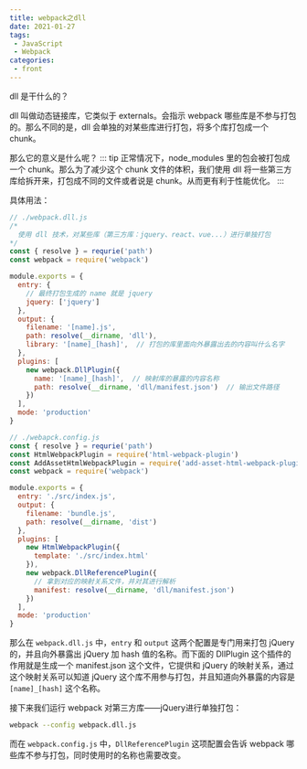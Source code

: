 ```yaml
---
title: webpack之dll
date: 2021-01-27
tags:
 - JavaScript
 - Webpack
categories:
 - front
---
```


dll 是干什么的？

dll 叫做动态链接库，它类似于 externals。会指示 webpack 哪些库是不参与打包的。那么不同的是，dll 会单独的对某些库进行打包，将多个库打包成一个 chunk。

那么它的意义是什么呢？
::: tip
正常情况下，node_modules 里的包会被打包成一个 chunk。那么为了减少这个 chunk 文件的体积，我们使用 dll 将一些第三方库给拆开来，打包成不同的文件或者说是 chunk。从而更有利于性能优化。
:::

具体用法：
```js
// ./webpack.dll.js
/*
  使用 dll 技术，对某些库（第三方库：jquery、react、vue...）进行单独打包
*/
const { resolve } = requrie('path')
const webpack = require('webpack')

module.exports = {
  entry: {
    // 最终打包生成的 name 就是 jquery
    jquery: ['jquery']
  },
  output: {
    filename: '[name].js',
    path: resolve(__dirname, 'dll'),
    library: '[name]_[hash]',  // 打包的库里面向外暴露出去的内容叫什么名字
  },
  plugins: [
    new webpack.DllPlugin({
      name: '[name]_[hash]',  // 映射库的暴露的内容名称
      path: resolve(__dirname, 'dll/manifest.json')  // 输出文件路径
    })
  ],
  mode: 'production'
}

// ./webapck.config.js
const { resolve } = requrie('path')
const HtmlWebpackPlugin = require('html-webpack-plugin')
const AddAssetHtmlWebpackPlugin = require('add-asset-html-webpack-plugin')
const webpack = require('webpack')

module.exports = {
  entry: './src/index.js',
  output: {
    filename: 'bundle.js',
    path: resolve(__dirname, 'dist')
  },
  plugins: [
    new HtmlWebpackPlugin({
      template: './src/index.html'
    }),
    new webpack.DllReferencePlugin({
      // 拿到对应的映射关系文件，并对其进行解析
      manifest: resolve(__dirname, 'dll/manifest.json')
    })
  ],
  mode: 'production'
}
```

那么在 `webpack.dll.js` 中，`entry` 和 `output` 这两个配置是专门用来打包 jQuery 的，并且向外暴露出 jQuery 加 hash 值的名称。而下面的 DllPlugin 这个插件的作用就是生成一个 manifest.json 这个文件，它提供和 jQuery 的映射关系，通过这个映射关系可以知道 jQuery 这个库不用参与打包，并且知道向外暴露的内容是 `[name]_[hash]` 这个名称。

接下来我们运行 webpack 对第三方库——jQuery进行单独打包：
```sh
webpack --config webpack.dll.js
```

而在 `webpack.config.js` 中，`DllReferencePlugin` 这项配置会告诉 webpack 哪些库不参与打包，同时使用时的名称也需要改变。